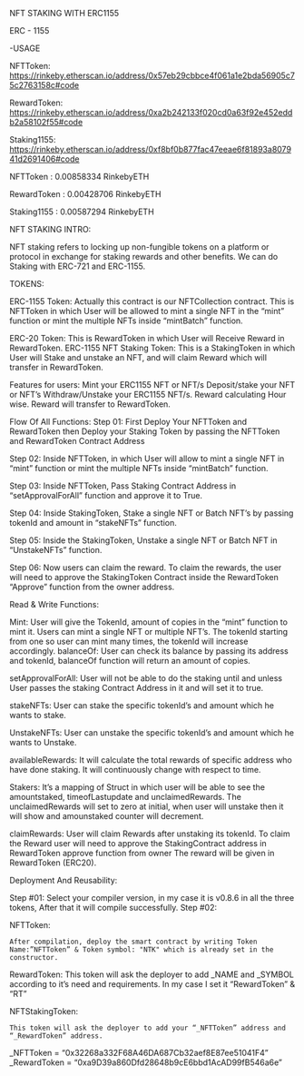 

NFT STAKING WITH ERC1155

ERC - 1155

-USAGE

NFTToken: https://rinkeby.etherscan.io/address/0x57eb29cbbce4f061a1e2bda56905c75c2763158c#code

RewardToken: https://rinkeby.etherscan.io/address/0xa2b242133f020cd0a63f92e452eddb2a58102f55#code

Staking1155: https://rinkeby.etherscan.io/address/0xf8bf0b877fac47eeae6f81893a807941d2691406#code

NFTToken : 0.00858334 RinkebyETH

RewardToken : 0.00428706 RinkebyETH

Staking1155 : 0.00587294 RinkebyETH

NFT STAKING INTRO:

NFT staking refers to locking up non-fungible tokens on a platform or protocol in exchange for staking rewards and other benefits. We can do Staking with ERC-721 and ERC-1155.

TOKENS:

ERC-1155 Token: Actually this contract is our NFTCollection contract. This is NFTToken in which User will be allowed to mint a single NFT in the “mint” function or mint the multiple NFTs inside “mintBatch” function.

ERC-20 Token: This is RewardToken in which User will Receive Reward in RewardToken. ERC-1155 NFT Staking Token: This is a StakingToken in which User will Stake and unstake an NFT, and will claim Reward which will transfer in RewardToken.

Features for users: Mint your ERC1155 NFT or NFT/s Deposit/stake your NFT or NFT’s Withdraw/Unstake your ERC1155 NFT/s. Reward calculating Hour wise. Reward will transfer to RewardToken.

Flow Of All Functions: Step 01: First Deploy Your NFTToken and RewardToken then Deploy your Staking Token by passing the NFTToken and RewardToken Contract Address

Step 02: Inside NFTToken, in which User will allow to mint a single NFT in “mint” function or mint the multiple NFTs inside “mintBatch” function.

Step 03: Inside NFTToken, Pass Staking Contract Address in “setApprovalForAll” function and approve it to True.

Step 04: Inside StakingToken, Stake a single NFT or Batch NFT’s by passing tokenId and amount in “stakeNFTs” function.

Step 05: Inside the StakingToken, Unstake a single NFT or Batch NFT in “UnstakeNFTs” function.

Step 06: Now users can claim the reward. To claim the rewards, the user will need to approve the StakingToken Contract inside the RewardToken “Approve” function from the owner address.

Read & Write Functions:

Mint: User will give the TokenId, amount of copies in the “mint” function to mint it. Users can mint a single NFT or multiple NFT’s. The tokenId starting from one so user can mint many times, the tokenId will increase accordingly. balanceOf: User can check its balance by passing its address and tokenId, balanceOf function will return an amount of copies.

setApprovalForAll: User will not be able to do the staking until and unless User passes the staking Contract Address in it and will set it to true.

stakeNFTs: User can stake the specific tokenId’s and amount which he wants to stake.

UnstakeNFTs: User can unstake the specific tokenId’s and amount which he wants to Unstake.

availableRewards: It will calculate the total rewards of specific address who have done staking. It will continuously change with respect to time.

Stakers: It’s a mapping of Struct in which user will be able to see the amountstaked, timeofLastupdate and unclaimedRewards. The unclaimedRewards will set to zero at initial, when user will unstake then it will show and amounstaked counter will decrement.

claimRewards: User will claim Rewards after unstaking its tokenId. To claim the Reward user will need to approve the StakingContract address in RewardToken approve function from owner The reward will be given in RewardToken (ERC20).

Deployment And Reusability:

Step #01: Select your compiler version, in my case it is v0.8.6 in all the three tokens, After that it will compile successfully. Step #02:

NFTToken:

    After compilation, deploy the smart contract by writing Token Name:”NFTToken” & Token symbol: "NTK" which is already set in the constructor.

RewardToken: This token will ask the deployer to add _NAME and _SYMBOL according to it’s need and requirements. In my case I set it “RewardToken” & “RT”

NFTStakingToken:

    This token will ask the deployer to add your “_NFTToken” address and “_RewardToken” address.

_NFTToken = “0x32268a332F68A46DA687Cb32aef8E87ee51041F4” _RewardToken = “0xa9D39a860Dfd28648b9cE6bbd1AcAD99fB546a6e”
